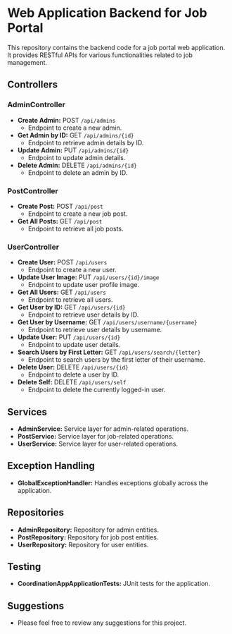 # Web Application Backend for Job Portal

This repository contains the backend code for a job portal web application. It provides RESTful APIs for various functionalities related to job management.

## Controllers

### AdminController

- **Create Admin:** POST `/api/admins`
  - Endpoint to create a new admin.
- **Get Admin by ID:** GET `/api/admins/{id}`
  - Endpoint to retrieve admin details by ID.
- **Update Admin:** PUT `/api/admins/{id}`
  - Endpoint to update admin details.
- **Delete Admin:** DELETE `/api/admins/{id}`
  - Endpoint to delete an admin by ID.

### PostController

- **Create Post:** POST `/api/post`
  - Endpoint to create a new job post.
- **Get All Posts:** GET `/api/post`
  - Endpoint to retrieve all job posts.

### UserController

- **Create User:** POST `/api/users`
  - Endpoint to create a new user.
- **Update User Image:** PUT `/api/users/{id}/image`
  - Endpoint to update user profile image.
- **Get All Users:** GET `/api/users`
  - Endpoint to retrieve all users.
- **Get User by ID:** GET `/api/users/{id}`
  - Endpoint to retrieve user details by ID.
- **Get User by Username:** GET `/api/users/username/{username}`
  - Endpoint to retrieve user details by username.
- **Update User:** PUT `/api/users/{id}`
  - Endpoint to update user details.
- **Search Users by First Letter:** GET `/api/users/search/{letter}`
  - Endpoint to search users by the first letter of their username.
- **Delete User:** DELETE `/api/users/{id}`
  - Endpoint to delete a user by ID.
- **Delete Self:** DELETE `/api/users/self`
  - Endpoint to delete the currently logged-in user.

## Services

- **AdminService:** Service layer for admin-related operations.
- **PostService:** Service layer for job-related operations.
- **UserService:** Service layer for user-related operations.

## Exception Handling

- **GlobalExceptionHandler:** Handles exceptions globally across the application.

## Repositories

- **AdminRepository:** Repository for admin entities.
- **PostRepository:** Repository for job post entities.
- **UserRepository:** Repository for user entities.

## Testing

- **CoordinationAppApplicationTests:** JUnit tests for the application.

## Suggestions

- Please feel free to review any suggestions for this project.
